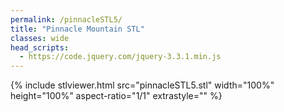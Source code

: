 ```yaml
---
permalink: /pinnacleSTL5/
title: "Pinnacle Mountain STL"
classes: wide
head_scripts:
  - https://code.jquery.com/jquery-3.3.1.min.js
---
```


{% include stlviewer.html src="pinnacleSTL5.stl" width="100%" height="100%" aspect-ratio="1/1" extrastyle="" %}
